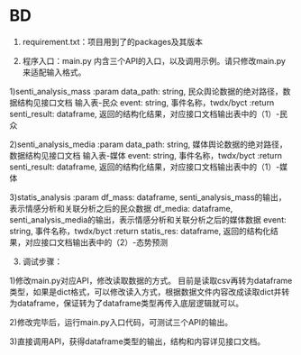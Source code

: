 # BD


1. requirement.txt：项目用到了的packages及其版本


2. 程序入口：main.py
	内含三个API的入口，以及调用示例。请只修改main.py来适配输入格式。

1)senti_analysis_mass
	:param data_path: string, 民众舆论数据的绝对路径，数据结构见接口文档 输入表-民众
            event: string, 事件名称，twdx/byct
    :return senti_result: dataframe, 返回的结构化结果，对应接口文档输出表中的（1）-民众

2)senti_analysis_media
	:param data_path: string, 媒体舆论数据的绝对路径，数据结构见接口文档 输入表-媒体
            event: string, 事件名称，twdx/byct
    :return senti_result: dataframe, 返回的结构化结果，对应接口文档输出表中的（1）-媒体

3)statis_analysis
	:param df_mass: dataframe, senti_analysis_mass的输出，表示情感分析和关联分析之后的民众数据
            df_media: dataframe, senti_analysis_media的输出，表示情感分析和关联分析之后的媒体数据
            event: string, 事件名称，twdx/byct
    :return statis_res: dataframe, 返回的结构化结果，对应接口文档输出表中的（2）-态势预测
	

3. 调试步骤：

1)修改main.py对应API，修改读取数据的方式。
	目前是读取csv再转为dataframe类型，如果是dict格式，可以修改读入方式，根据数据文件内容改成读取dict并转为dataframe，保证转为了dataframe类型再传入底层逻辑就可以。

2)修改完毕后，运行main.py入口代码，可测试三个API的输出。

3)直接调用API，获得dataframe类型的输出，结构和内容详见接口文档。
